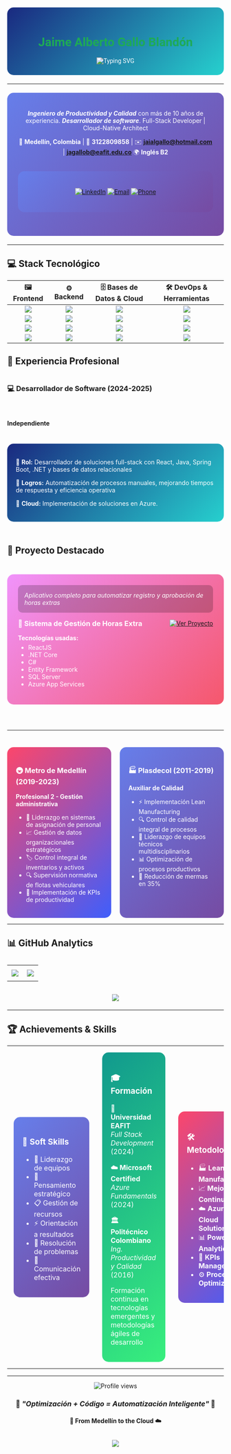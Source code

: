 <div align="center" style="background: linear-gradient(135deg, #1a2980 0%, #26d0ce 100%); padding: 25px; border-radius: 15px; color: white; margin: 20px 0; font-family: 'Roboto', sans-serif;">
  <h1 style="color: #1EAA56; font-family: 'Roboto', sans-serif;">Jaime Alberto Gallo Blandón</h1>
  <img src="https://readme-typing-svg.herokuapp.com?font=Roboto&size=28&duration=3000&pause=1000&color=1eaa56&center=true&vCenter=true&width=700&lines=Ingeniero+de+Productividad+y+Calidad;Desarrollador+de+software" alt="Typing SVG" />
</div>

---

<div align="center" style="background: linear-gradient(135deg, #667eea 0%, #764ba2 100%); padding: 25px; border-radius: 15px; color: white; margin: 20px 0;">

***Ingeniero de Productividad y Calidad*** con más de 10 años de experiencia.  ***Desarrollador de software***. Full-Stack Developer | Cloud-Native Architect

📍 **Medellín, Colombia** | 📱 **3122809858** | ✉️ **jaialgallo@hotmail.com** | **jagallob@eafit.edu.co** 
🌍 **Inglés B2**
<div align="center" style="background: linear-gradient(135deg, #667eea 0%, #764ba2 100%); padding: 25px; border-radius: 15px; margin: 30px 0;">

[![LinkedIn](https://img.shields.io/badge/-LinkedIn-0077B5?style=for-the-badge&logo=linkedin&logoColor=white)](https://www.linkedin.com/in/jagallob)
[![Email](https://img.shields.io/badge/-Email-D14836?style=for-the-badge&logo=gmail&logoColor=white)](mailto:jaialgallo@hotmail.com)
[![Phone](https://img.shields.io/badge/-WhatsApp-25D366?style=for-the-badge&logo=whatsapp&logoColor=white)](https://wa.me/573136093516)

</div>

</div>

---

## 💻 Stack Tecnológico

<div align="center">

<table>
  <thead>
    <tr>
      <th>🖼️ Frontend</th>
      <th>⚙️ Backend</th>
      <th>🗄️ Bases de Datos & Cloud</th>
      <th>🛠️ DevOps & Herramientas</th>
    </tr>
  </thead>
  <tbody>
    <tr>
      <td><div align="center"><a href="https://developer.mozilla.org/en-US/docs/Web/JavaScript"><img src="https://img.shields.io/badge/-JavaScript-F7DF1E?style=for-the-badge&logo=javascript&logoColor=black" /></a></div></td>
      <td><div align="center"><a href="https://www.oracle.com/java/"><img src="https://img.shields.io/badge/-Java-007396?style=for-the-badge&logo=openjdk&logoColor=white" /></a></div></td>
      <td><div align="center"><a href="https://www.mysql.com/"><img src="https://img.shields.io/badge/-MySQL-4479A1?style=for-the-badge&logo=mysql&logoColor=white" /></a></div></td>
      <td><div align="center"><a href="https://www.docker.com/"><img src="https://img.shields.io/badge/-Docker-2496ED?style=for-the-badge&logo=docker&logoColor=white" /></a></div></td>
    </tr>
    <tr>
      <td><div align="center"><a href="https://reactjs.org/"><img src="https://img.shields.io/badge/-React-61DAFB?style=for-the-badge&logo=react&logoColor=black" /></a></div></td>
      <td><div align="center"><a href="https://spring.io/projects/spring-boot"><img src="https://img.shields.io/badge/-Spring%20Boot-6DB33F?style=for-the-badge&logo=spring&logoColor=white" /></a></div></td>
      <td><div align="center"><a href="https://www.postgresql.org/"><img src="https://img.shields.io/badge/-PostgreSQL-336791?style=for-the-badge&logo=postgresql&logoColor=white" /></a></div></td>
      <td><div align="center"><a href="https://git-scm.com/"><img src="https://img.shields.io/badge/-Git-F05032?style=for-the-badge&logo=git&logoColor=white" /></a></div></td>
    </tr>
    <tr>
      <td><div align="center"><a href="https://developer.mozilla.org/en-US/docs/Web/HTML"><img src="https://img.shields.io/badge/-HTML5-E34F26?style=for-the-badge&logo=html5&logoColor=white" /></a></div></td>
      <td><div align="center"><a href="https://dotnet.microsoft.com/"><img src="https://img.shields.io/badge/-.NET-512BD4?style=for-the-badge&logo=dotnet&logoColor=white" /></a></div></td>
      <td><div align="center"><a href="https://learn.microsoft.com/en-us/sql/sql-server/"><img src="https://img.shields.io/badge/-SQL%20Server-CC2927?style=for-the-badge&logo=microsoft-sql-server&logoColor=white" /></a></div></td>
      <td><div align="center"><a href="https://azure.microsoft.com/en-us/services/devops/"><img src="https://img.shields.io/badge/-Azure%20DevOps-0078D7?style=for-the-badge&logo=azure-devops&logoColor=white" /></a></div></td>
    </tr>
    <tr>
      <td><div align="center"><a href="https://developer.mozilla.org/en-US/docs/Web/CSS"><img src="https://img.shields.io/badge/-CSS3-1572B6?style=for-the-badge&logo=css3&logoColor=white" /></a></div></td>
      <td><div align="center"><a href="https://learn.microsoft.com/en-us/dotnet/csharp/"><img src="https://img.shields.io/badge/-C%23-239120?style=for-the-badge&logo=c-sharp&logoColor=white" /></a></div></td>
      <td><div align="center"><a href="https://azure.microsoft.com/"><img src="https://img.shields.io/badge/-Azure-0089D6?style=for-the-badge&logo=microsoft-azure&logoColor=white" /></a></div></td>
      <td><div align="center"><a href="https://powerbi.microsoft.com/"><img src="https://img.shields.io/badge/-Power%20BI-F2C811?style=for-the-badge&logo=powerbi&logoColor=black" /></a></div></td>
    </tr>
  </tbody>
</table>

</div>



## 🏢 Experiencia Profesional

<div style="display: flex; flex-direction: column; gap: 25px;">

### 💻 Desarrollador de Software (2024-2025)
**Independiente**
<div style="background: linear-gradient(135deg, #1a2980 0%, #26d0ce 100%); padding: 20px; border-radius: 15px; color: white;">
  
🔹 **Rol:** Desarrollador de soluciones full-stack con React, Java, Spring Boot, .NET y bases de datos relacionales   

🔹 **Logros:** Automatización de procesos manuales, mejorando tiempos de respuesta y eficiencia operativa  

🔹 **Cloud:** Implementación de soluciones en Azure.

</div>

## 🎯 Proyecto Destacado
<div style="background: linear-gradient(135deg, #f093fb 0%, #f5576c 100%); padding: 25px; border-radius: 15px; color: white; margin-bottom: 20px;">  
  <div style="background: rgba(0,0,0,0.2); padding: 15px; border-radius: 10px; margin-bottom: 15px;">
    <em>Aplicativo completo para automatizar registro y aprobación de horas extras</em>
  </div>
   <div style="display: flex; justify-content: space-between; align-items: center; margin-bottom: 15px;">
    <h3 style="margin: 0;">🚀 Sistema de Gestión de Horas Extra</h3>
    <a href="https://github.com/jagallob/GestorHorasExtra.git">
      <img src="https://img.shields.io/badge/-Ver%20Proyecto-000000?style=for-the-badge&logo=github&logoColor=white" alt="Ver Proyecto"/>
    </a>
  </div>

  <div style="display: grid; grid-template-columns: 1fr 1fr; gap: 15px;">
    <div>
      <strong> Tecnologías usadas:</strong>
      <ul style="margin-top: 5px;">
        <li>ReactJS</li>
        <li>.NET Core</li>
        <li>C#</li>
        <li>Entity Framework</li>
        <li>SQL Server</li>
        <li>Azure App Services</li>
      </ul>
    </div>
  </div>
</div>

---

<div style="display: grid; grid-template-columns: 1fr 1fr; gap: 20px;">

<div style="background: linear-gradient(135deg, #fc466b 0%, #3f5efb 100%); padding: 20px; border-radius: 15px; color: white;">

### 🚇 Metro de Medellín (2019-2023)
**Profesional 2 - Gestión administrativa**

- 📌 Liderazgo en sistemas de asignación de personal  
- 📈 Gestión de datos organizacionales estratégicos  
- 🏷️ Control integral de inventarios y activos  
- 🔍 Supervisión normativa de flotas vehiculares  
- 🎯 Implementación de KPIs de productividad  

</div>

<div style="background: linear-gradient(135deg, #667eea 0%, #764ba2 100%); padding: 20px; border-radius: 15px; color: white;">

### 🏭 Plasdecol (2011-2019)
**Auxiliar de Calidad**

- ⚡ Implementación Lean Manufacturing  
- 🔍 Control de calidad integral de procesos  
- 👥 Liderazgo de equipos técnicos multidisciplinarios  
- 📊 Optimización de procesos productivos  
- 🎯 Reducción de mermas en 35%  

</div>

</div>

</div>

---

## 📊 GitHub Analytics

<div align="center" style="margin: 30px 0;">
<table>
<tr>
<td width="50%" align="center" style="padding: 10px;">

<img src="https://github-readme-stats.vercel.app/api?username=jagallob&show_icons=true&theme=tokyonight&hide_border=true&bg_color=0D1117&title_color=00D9FF&icon_color=00D9FF&text_color=C9D1D9" />

</td>
<td width="50%" align="center" style="padding: 10px;">

<img src="https://github-readme-stats.vercel.app/api/top-langs/?username=jagallob&layout=compact&theme=tokyonight&hide_border=true&bg_color=0D1117&title_color=00D9FF&text_color=C9D1D9" />

</td>
</tr>
</table>
</div>

<div align="center" style="margin: 20px 0;">
  <img src="https://github-readme-streak-stats.herokuapp.com/?user=jagallob&theme=tokyonight&hide_border=true&background=0D1117&stroke=00D9FF&ring=00D9FF&fire=FF6B35&currStreakLabel=00D9FF" />
</div>

---

## 🏆 Achievements & Skills

<div align="center">
<table>
<tr>
<td width="33%" style="padding: 15px;">

<div style="background: linear-gradient(135deg, #667eea 0%, #764ba2 100%); padding: 20px; border-radius: 15px; color: white; min-height: 280px;">

### 🧠 **Soft Skills**

- 👥 Liderazgo de equipos
- 🎯 Pensamiento estratégico  
- 📋 Gestión de recursos
- ⚡ Orientación a resultados
- 🔧 Resolución de problemas
- 💬 Comunicación efectiva

</div>

</td>
<td width="33%" style="padding: 15px;">

<div style="background: linear-gradient(135deg, #11998e 0%, #38ef7d 100%); padding: 20px; border-radius: 15px; color: white; min-height: 280px;">

### 🎓 **Formación**

**🎯 Universidad EAFIT**  
*Full Stack Development* (2024)

**☁️ Microsoft Certified**  
*Azure Fundamentals* (2024)

**🏛️ Politécnico Colombiano**  
*Ing. Productividad y Calidad* (2016)

Formación continua en tecnologías emergentes y metodologías ágiles de desarrollo

</div>

</td>
<td width="33%" style="padding: 15px;">

<div style="background: linear-gradient(135deg, #fc466b 0%, #3f5efb 100%); padding: 20px; border-radius: 15px; color: white; min-height: 280px;">

### 🛠️ **Metodologías**

- 🏭 **Lean Manufacturing**
- 📈 **Mejora Continua**
- ☁️ **Azure Cloud Solutions**
- 📊 **Power BI Analytics**
- 🎯 **KPIs Management**
- ⚙️ **Process Optimization**

</div>

</td>
</tr>
</table>
</div>

---


<div align="center">
  <img src="https://komarev.com/ghpvc/?username=jagallob&label=Profile%20Views&color=00D9FF&style=flat-square" alt="Profile views" />
  
  ### 💭 *"Optimización + Código = Automatización Inteligente"* 💭
  #### 🚀 **From Medellín to the Cloud** ☁️
  
</div>

<!-- GitHub Trophies -->
<div align="center" style="margin: 30px 0;">
  <img src="https://github-profile-trophy.vercel.app/?username=jagallob&theme=tokyonight&no-frame=true&margin-w=15&margin-h=15&column=4" />
</div>
